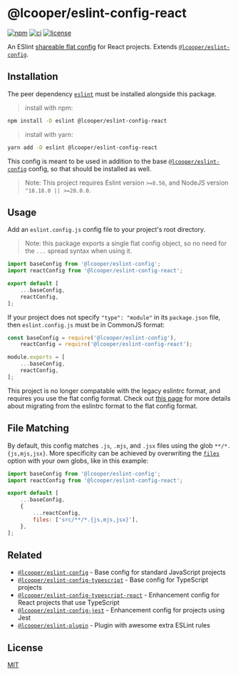 # @lcooper/eslint-config-react

[![npm](https://img.shields.io/npm/v/@lcooper/eslint-config-react?logo=npm&style=for-the-badge)](https://www.npmjs.com/package/@lcooper/eslint-config-react)
[![ci](https://img.shields.io/github/actions/workflow/status/luciancooper/eslint-configs/ci.yml?logo=github&style=for-the-badge)](https://github.com/luciancooper/eslint-configs/actions/workflows/ci.yml)
[![license](https://img.shields.io/github/license/luciancooper/eslint-configs?color=yellow&style=for-the-badge)](#license)

An ESlint [shareable flat config](https://eslint.org/docs/latest/use/configure/configuration-files-new) for React projects. Extends [`@lcooper/eslint-config`](../eslint-config).

## Installation

The peer dependency [`eslint`](https://www.npmjs.com/package/eslint) must be installed alongside this package.

> install with npm:
```bash
npm install -D eslint @lcooper/eslint-config-react
```

> install with yarn:
```bash
yarn add -D eslint @lcooper/eslint-config-react
```

This config is meant to be used in addition to the base [`@lcooper/eslint-config`](../eslint-config) config, so that should be installed as well.

> Note: This project requires Eslint version `>=8.56`, and NodeJS version `^18.18.0 || >=20.0.0`.

## Usage

Add an `eslint.config.js` config file to your project's root directory.

> Note: this package exports a single flat config object, so no need for the `...` spread syntax when using it.

```js
import baseConfig from '@lcooper/eslint-config';
import reactConfig from '@lcooper/eslint-config-react';

export default [
    ...baseConfig,
    reactConfig,
];
```

If your project does not specify `"type": "module"` in its `package.json` file, then `eslint.config.js` must be in CommonJS format:

```js
const baseConfig = require('@lcooper/eslint-config'),
    reactConfig = require('@lcooper/eslint-config-react');

module.exports = [
    ...baseConfig,
    reactConfig,
];
```

This project is no longer compatable with the legacy eslintrc format, and requires you use the flat config format. Check out [this page](https://eslint.org/docs/latest/use/configure/migration-guide) for more details about migrating from the eslintrc format to the flat config format.

## File Matching

By default, this config matches `.js`, `.mjs`, and `.jsx` files using the glob `**/*.{js,mjs,jsx}`. More specificity can be achieved by overwriting the [`files`](https://eslint.org/docs/latest/use/configure/configuration-files-new#specifying-files-and-ignores) option with your own globs, like in this example:

```js
import baseConfig from '@lcooper/eslint-config';
import reactConfig from '@lcooper/eslint-config-react';

export default [
    ...baseConfig,
    {
        ...reactConfig,
        files: ['src/**/*.{js,mjs,jsx}'],
    },
];
```

## Related

 * [`@lcooper/eslint-config`](../eslint-config) - Base config for standard JavaScript projects
 * [`@lcooper/eslint-config-typescript`](../eslint-config-typescript) - Base config for TypeScript projects
 * [`@lcooper/eslint-config-typescript-react`](../eslint-config-typescript-react) - Enhancement config for React projects that use TypeScript
 * [`@lcooper/eslint-config-jest`](../eslint-config-jest) - Enhancement config for projects using Jest
 * [`@lcooper/eslint-plugin`](../eslint-plugin) - Plugin with awesome extra ESLint rules

## License

[MIT](../../LICENSE)
